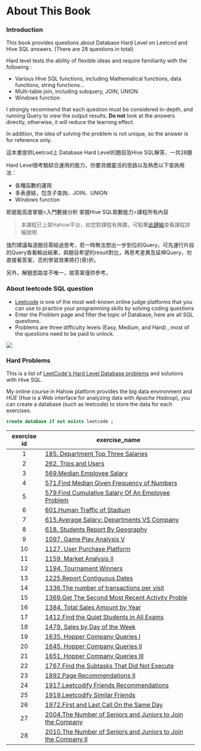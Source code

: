 # About This Book

### Introduction

This book provides questions about Database Hard Level on Leetcod and Hive SQL answers. (There are 28 questions in total)&#x20;

Hard level tests the ability of flexible ideas and require familiarity with the following :&#x20;

* Various Hive SQL functions, including Mathematical functions, data functions, string functions...&#x20;
* Multi-table join, including subquery, JOIN, UNION&#x20;
* Windows function

I strongly recommend that each question must be considered in-depth, and running Query to view the output results. **Do not** look at the answers directly, otherwise, it will reduce the learning effect.

In addition, the idea of solving the problem is not unique, so the answer is for reference only.



這本書提供Leetcod上 Database Hard Level的題目及Hive SQL解答，一共28題

Hard Level很考驗綜合運用的能力，你要具備靈活的思路以及熟悉以下查詢用法：

* 各種函數的運用
* 多表連結，包含子查詢、JOIN、UNION
* Windows function

即是能高度掌握<入門數據分析 掌握Hive SQL取數能力>課程所有內容

> 本課程已上架Hahow平台，如您對課程有興趣，可點擊[此鏈結](https://hahow.in/cr/andyrockhive)查看課程詳細說明



強烈建議每道題目需經過思考，若一時無法想出一步到位的Query，可先運行片段的Query查看輸出結果，與題目希望的result對比，再思考差異及延伸Query，勿直接看答案，否則學習效果將打(骨)折。

另外，解題思路並不唯一，故答案僅供參考。



### About leetcode SQL question

* [Leetcode](https://leetcode.com) is one of the most well-known online judge platforms that you can use to practice your programming skills by solving coding questions
* Enter the Problem page and filter the topic of Database, here are all SQL questions.
* Problems are three difficulty levels (Easy, Medium, and Hard) , most of the questions need to be paid to unlock.

![](https://tva1.sinaimg.cn/large/008i3skNgy1gx6fffc6koj31dc0u0wjo.jpg)

### Hard Problems

This is a list of [LeetCode's Hard Level Database problems](https://leetcode.com/problemset/database/?difficulty=HARD\&page=1) and solutions with Hive SQL.

My online course in Hahow platform provides  the big data environment and _HUE_ (Hue is a Web interface for analyzing data with _Apache Hadoop_), you can create a  database (such as leetcode) to store the data for each exercises.

```sql
create database if not exists leetcode ;
```

| exercise id | exercise\_name                                                                                                                              |
| :---------: | ------------------------------------------------------------------------------------------------------------------------------------------- |
|      1      | [185. Department Top Three Salaries](exercise-1-185.department-top-three-salaries/)                                                         |
|      2      | [262. Trips and Users](exercise-2-262.-trips-and-users/)                                                                                    |
|      3      | [569.Median Employee Salary](exercise-3-569.median-employee-salary/)                                                                        |
|      4      | [571.Find Median Given Frequency of Numbers](exercise-4-571.find-median-given-frequency-of-numbers/)                                        |
|      5      | [579.Find Cumulative Salary Of An Employee Problem](exercise-5-579.find-cumulative-salary-of-an-employee-problem/)                          |
|      6      | [601.Human Traffic of Stadium](exercise-6-601.human-traffic-of-stadium/)                                                                    |
|      7      | [615.Average Salary: Departments VS Company](exercise-7-615.average-salary-departments-vs-company/)                                         |
|      8      | [618. Students Report By Geography](exercise-8-618.students-report-by-geography/)                                                           |
|      9      | [1097. Game Play Analysis V](exercise-9-1097.game-play-analysis-v/)                                                                         |
|      10     | [1127. User Purchase Platform](exercise-10-1127.user-purchase-platform/)                                                                    |
|      11     | [1159. Market Analysis II](exercise-11-1159.market-analysis-ii/)                                                                            |
|      12     | [1194. Tournament Winners](exercise-12-1194.tournament-winners/)                                                                            |
|      13     | [1225.Report Contiguous Dates](exercise-13-1225.report-contiguous-dates/)                                                                   |
|      14     | [1336.The number of transactions per visit](exercise-14-1336.the-number-of-transactions-per-visit/)                                         |
|      15     | [1369.Get The Second Most Recent Activity Proble](exercise-15-1369.get-the-second-most-recent-activity/)                                    |
|      16     | [1384. Total Sales Amount by Year](exercise-16-1384.total-sales-amount-by-year/)                                                            |
|      17     | [1412.Find the Quiet Students in All Exams](exercise-17-1412.find-the-quiet-students-in-all-exams/)                                         |
|      18     | [1479. Sales by Day of the Week](exercise-18-1479.-sales-by-day-of-the-week/)                                                               |
|      19     | [1635. Hopper Company Queries I](exercise-19-1635.-hopper-company-queries-i/)                                                               |
|      20     | [1645. Hopper Company Queries II](exercise-20-1645.-hopper-company-queries-ii/)                                                             |
|      21     | [1651. Hopper Company Queries III](exercise21-1651.-hopper-company-queries-iii/)                                                            |
|      22     | [1767.Find the Subtasks That Did Not Execute](exercise-22-1767.find-the-subtasks-that-did-not-execute/)                                     |
|      23     | [1892.Page Recommendations II](exercise-23-1892.page-recommendations-ii/)                                                                   |
|      24     | [1917.Leetcodify Friends Recommendations](exercise-24-1917.leetcodify-friends-recommendations/)                                             |
|      25     | [1919.Leetcodify Similar Friends](exercise-25-1919.leetcodify-similar-friends/)                                                             |
|      26     | [1972.First and Last Call On the Same Day](exercise-26-1972.first-and-last-call-on-the-same-day/)                                           |
|      27     | [2004.The Number of Seniors and Juniors to Join the Company](exercise-27-2004.the-number-of-seniors-and-juniors-to-join-the-company/)       |
|      28     | [2010.The Number of Seniors and Juniors to Join the Company II](exercise-28-2010.the-number-of-seniors-and-juniors-to-join-the-company-ii/) |

